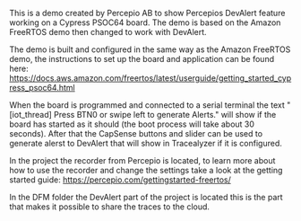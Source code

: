 This is a demo created by Percepio AB to show Percepios DevAlert feature
working on a Cypress PSOC64 board. The demo is based on the Amazon FreeRTOS
demo then changed to work with DevAlert.
 
The demo is built and configured in the same way as the Amazon FreeRTOS demo, the instructions to set up the board and application can be found here: https://docs.aws.amazon.com/freertos/latest/userguide/getting_started_cypress_psoc64.html
 
When the board is programmed and connected to a serial terminal the text "[iot_thread] Press BTN0 or swipe left to generate Alerts." will show if the board has started as it should (the boot process will take about 30 seconds). After that the CapSense buttons and slider can be used to generate alerst to DevAlert that will show in Tracealyzer if it is configured. 
 
In the project the recorder from Percepio is located, to learn more about how to use the recorder and change the settings take a look at the getting started guide: https://percepio.com/gettingstarted-freertos/
 
In the DFM folder the DevAlert part of the project is located this is the part that makes it possible to share the traces to the cloud. 
